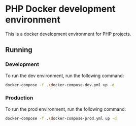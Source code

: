 # PHP Docker development environment

This is a docker development environment for PHP projects.

## Running


### Development

To run the dev environment, run the following command:

```bash
docker-compose -f .\docker-compose-dev.yml up -d
```


### Production

To run the prod environment, run the following command:

```bash
docker-compose -f .\docker-compose-prod.yml up -d
```
